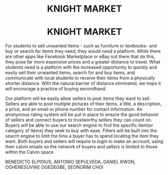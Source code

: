 <h1 align="center"> KNIGHT MARKET </h1> <h1 align="center"> KNIGHT MARKET </h1>

 For students to sell unwanted items - such as furniture or textbooks- and buy or search for items they need, they would need a platform. While there are other apps like Facebook Marketplace or eBay out there that do this, they pose far more expensive prices and a greater distance to travel. What students need is a platform with the increased opportunity to quickly and easily sell their unwanted items, search for and buy items, and communicate with local students to receive their items from a physically shorter distance. With the natural barrier of distance eliminated, we hope it will encourage a practice of buying secondhand.

Our platform will be easily allow sellers to post items they want to sell. Sellers are able to post multiple pictures of their items, a title, a description, a price, and an email or phone number for contact information. An anonymous rating system will be put in place to ensure the good behavior of sellers and connect buyers to trustworthy sellers they can count on. Buyers will be able to use our search engine to find the specific item(or category of items) they seek to buy with ease. Filters will be built into the search engine to limit the time a buyer has to spend locating the item they want. Both buyers and sellers will require to login to make an account, using their calvin emails so the network of buyers and sellers is limited to those within the Calvin space.

BENEDICTO ELPIDIUS, ANTONIO SEPULVEDA, DANIEL KWON, OGHENESUVWE OGEDEGBE, SEONGRIM CHOI
